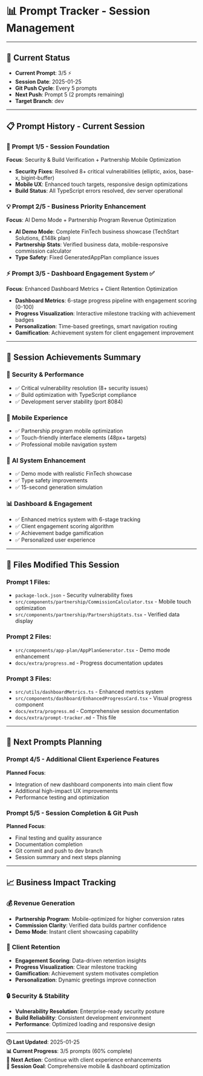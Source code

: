 # 📊 **Prompt Tracker - Session Management**

---

## 🔢 **Current Status**

- **Current Prompt**: 3/5 ⚡
- **Session Date**: 2025-01-25
- **Git Push Cycle**: Every 5 prompts
- **Next Push**: Prompt 5 (2 prompts remaining)
- **Target Branch**: dev

---

## 📋 **Prompt History - Current Session**

### 🚀 **Prompt 1/5** - Session Foundation
**Focus**: Security & Build Verification + Partnership Mobile Optimization
- **Security Fixes**: Resolved 8+ critical vulnerabilities (elliptic, axios, base-x, bigint-buffer)
- **Mobile UX**: Enhanced touch targets, responsive design optimizations
- **Build Status**: All TypeScript errors resolved, dev server operational

### 💡 **Prompt 2/5** - Business Priority Enhancement  
**Focus**: AI Demo Mode + Partnership Program Revenue Optimization
- **AI Demo Mode**: Complete FinTech business showcase (TechStart Solutions, £148k plan)
- **Partnership Stats**: Verified business data, mobile-responsive commission calculator
- **Type Safety**: Fixed GeneratedAppPlan compliance issues

### ⚡ **Prompt 3/5** - Dashboard Engagement System ✅
**Focus**: Enhanced Dashboard Metrics + Client Retention Optimization
- **Dashboard Metrics**: 6-stage progress pipeline with engagement scoring (0-100)
- **Progress Visualization**: Interactive milestone tracking with achievement badges
- **Personalization**: Time-based greetings, smart navigation routing
- **Gamification**: Achievement system for client engagement improvement

---

## 🎯 **Session Achievements Summary**

### 🔐 **Security & Performance**
- ✅ Critical vulnerability resolution (8+ security issues)
- ✅ Build optimization with TypeScript compliance
- ✅ Development server stability (port 8084)

### 📱 **Mobile Experience**
- ✅ Partnership program mobile optimization
- ✅ Touch-friendly interface elements (48px+ targets)
- ✅ Professional mobile navigation system

### 🤖 **AI System Enhancement**
- ✅ Demo mode with realistic FinTech showcase
- ✅ Type safety improvements
- ✅ 15-second generation simulation

### 📊 **Dashboard & Engagement**
- ✅ Enhanced metrics system with 6-stage tracking
- ✅ Client engagement scoring algorithm
- ✅ Achievement badge gamification
- ✅ Personalized user experience

---

## 📁 **Files Modified This Session**

### **Prompt 1 Files**:
- `package-lock.json` - Security vulnerability fixes
- `src/components/partnership/CommissionCalculator.tsx` - Mobile touch optimization
- `src/components/partnership/PartnershipStats.tsx` - Verified data display

### **Prompt 2 Files**:
- `src/components/app-plan/AppPlanGenerator.tsx` - Demo mode enhancement
- `docs/extra/progress.md` - Progress documentation updates

### **Prompt 3 Files**:
- `src/utils/dashboardMetrics.ts` - Enhanced metrics system
- `src/components/dashboard/EnhancedProgressCard.tsx` - Visual progress component
- `docs/extra/progress.md` - Comprehensive session documentation
- `docs/extra/prompt-tracker.md` - This file

---

## 🎯 **Next Prompts Planning**

### **Prompt 4/5** - Additional Client Experience Features
**Planned Focus**: 
- Integration of new dashboard components into main client flow
- Additional high-impact UX improvements
- Performance testing and optimization

### **Prompt 5/5** - Session Completion & Git Push
**Planned Focus**:
- Final testing and quality assurance
- Documentation completion
- Git commit and push to dev branch
- Session summary and next steps planning

---

## 📈 **Business Impact Tracking**

### 💰 **Revenue Generation**
- **Partnership Program**: Mobile-optimized for higher conversion rates
- **Commission Clarity**: Verified data builds partner confidence
- **Demo Mode**: Instant client showcasing capability

### 🎯 **Client Retention**
- **Engagement Scoring**: Data-driven retention insights
- **Progress Visualization**: Clear milestone tracking
- **Gamification**: Achievement system motivates completion
- **Personalization**: Dynamic greetings improve connection

### 🔒 **Security & Stability**
- **Vulnerability Resolution**: Enterprise-ready security posture
- **Build Reliability**: Consistent development environment
- **Performance**: Optimized loading and responsive design

---

**🕒 Last Updated**: 2025-01-25  
**📊 Current Progress**: 3/5 prompts (60% complete)  
**🚀 Next Action**: Continue with client experience enhancements  
**🎯 Session Goal**: Comprehensive mobile & dashboard optimization
